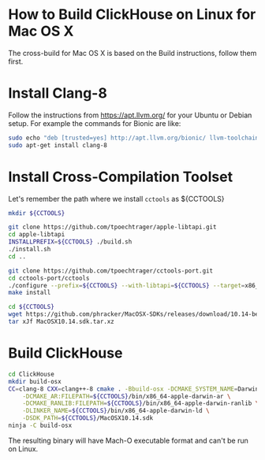 # How to Build ClickHouse on Linux for Mac OS X

The cross-build for Mac OS X is based on the Build instructions, follow them first.

# Install Clang-8

Follow the instructions from https://apt.llvm.org/ for your Ubuntu or Debian setup.
For example the commands for Bionic are like:

```bash
sudo echo "deb [trusted=yes] http://apt.llvm.org/bionic/ llvm-toolchain-bionic-8 main" >> /etc/apt/sources.list
sudo apt-get install clang-8
```

# Install Cross-Compilation Toolset

Let's remember the path where we install `cctools` as ${CCTOOLS}

```bash
mkdir ${CCTOOLS}

git clone https://github.com/tpoechtrager/apple-libtapi.git
cd apple-libtapi
INSTALLPREFIX=${CCTOOLS} ./build.sh
./install.sh
cd ..

git clone https://github.com/tpoechtrager/cctools-port.git
cd cctools-port/cctools
./configure --prefix=${CCTOOLS} --with-libtapi=${CCTOOLS} --target=x86_64-apple-darwin
make install

cd ${CCTOOLS}
wget https://github.com/phracker/MacOSX-SDKs/releases/download/10.14-beta4/MacOSX10.14.sdk.tar.xz
tar xJf MacOSX10.14.sdk.tar.xz
```

# Build ClickHouse

```bash
cd ClickHouse
mkdir build-osx
CC=clang-8 CXX=clang++-8 cmake . -Bbuild-osx -DCMAKE_SYSTEM_NAME=Darwin \
    -DCMAKE_AR:FILEPATH=${CCTOOLS}/bin/x86_64-apple-darwin-ar \
    -DCMAKE_RANLIB:FILEPATH=${CCTOOLS}/bin/x86_64-apple-darwin-ranlib \
    -DLINKER_NAME=${CCTOOLS}/bin/x86_64-apple-darwin-ld \
    -DSDK_PATH=${CCTOOLS}/MacOSX10.14.sdk
ninja -C build-osx
```

The resulting binary will have Mach-O executable format and can't be run on Linux.
